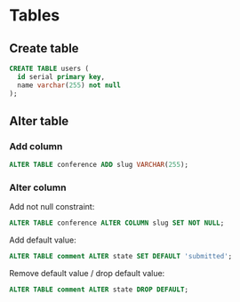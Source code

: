 # Tables

## Create table

```sql
CREATE TABLE users (
  id serial primary key,
  name varchar(255) not null
);
```

## Alter table

### Add column

```sql
ALTER TABLE conference ADD slug VARCHAR(255);
```

### Alter column

Add not null constraint:

```sql
ALTER TABLE conference ALTER COLUMN slug SET NOT NULL;
```

Add default value:

```sql
ALTER TABLE comment ALTER state SET DEFAULT 'submitted';
```

Remove default value / drop default value:

```sql
ALTER TABLE comment ALTER state DROP DEFAULT;
```
